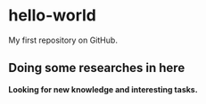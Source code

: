 # hello-world
My first repository on GitHub.
## Doing some researches in here
**Looking for new knowledge and interesting tasks.**
